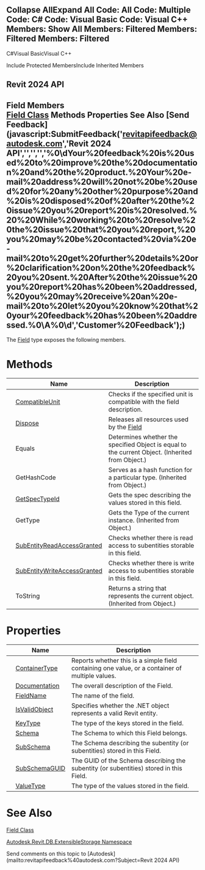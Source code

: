 ﻿

Collapse AllExpand All Code: All Code: Multiple Code: C# Code: Visual Basic Code: Visual C++  Members: Show All Members: Filtered Members: Filtered Members: Filtered   
---  
  
C#Visual BasicVisual C++

Include Protected MembersInclude Inherited Members

Revit 2024 API  
---  
Field Members  
[Field Class](0aeabd09-5c61-0439-e4c7-e1d68d0e1a3b.md) Methods Properties See Also [Send Feedback](javascript:SubmitFeedback\('revitapifeedback@autodesk.com','Revit 2024 API','','','','%0\\dYour%20feedback%20is%20used%20to%20improve%20the%20documentation%20and%20the%20product.%20Your%20e-mail%20address%20will%20not%20be%20used%20for%20any%20other%20purpose%20and%20is%20disposed%20of%20after%20the%20issue%20you%20report%20is%20resolved.%20%20While%20working%20to%20resolve%20the%20issue%20that%20you%20report,%20you%20may%20be%20contacted%20via%20e-mail%20to%20get%20further%20details%20or%20clarification%20on%20the%20feedback%20you%20sent.%20After%20the%20issue%20you%20report%20has%20been%20addressed,%20you%20may%20receive%20an%20e-mail%20to%20let%20you%20know%20that%20your%20feedback%20has%20been%20addressed.%0\\A%0\\d','Customer%20Feedback'\);)  
---  
  
The [Field](0aeabd09-5c61-0439-e4c7-e1d68d0e1a3b.md) type exposes the following members.

# Methods

|  | Name | Description |
| --- | --- | --- |
|  | [CompatibleUnit](e35028c0-a9e5-fb29-568e-c3b9663eecb5.md) | Checks if the specified unit is compatible with the field description. |
|  | [Dispose](2d8c0933-ae95-2c73-5a80-6943e5ce92a2.md) | Releases all resources used by the [Field](0aeabd09-5c61-0439-e4c7-e1d68d0e1a3b.md) |
|  | Equals | Determines whether the specified Object is equal to the current Object. (Inherited from Object.) |
|  | GetHashCode | Serves as a hash function for a particular type.  (Inherited from Object.) |
|  | [GetSpecTypeId](cf09afe2-0bf6-0f90-52e5-5c305245538b.md) | Gets the spec describing the values stored in this field. |
|  | GetType | Gets the Type of the current instance. (Inherited from Object.) |
|  | [SubEntityReadAccessGranted](106283c6-a5ad-4a27-855f-cf310d632583.md) | Checks whether there is read access to subentities storable in this field. |
|  | [SubEntityWriteAccessGranted](b640b997-3fd9-e919-40e9-1a3604b68b98.md) | Checks whether there is write access to subentities storable in this field. |
|  | ToString | Returns a string that represents the current object. (Inherited from Object.) |
  
# Properties

|  | Name | Description |
| --- | --- | --- |
|  | [ContainerType](deb14265-7245-94f3-dd1e-7a800ec19f53.md) | Reports whether this is a simple field containing one value, or a container of multiple values. |
|  | [Documentation](d395238f-798d-0d01-36dc-4a022f50e8a7.md) | The overall description of the Field. |
|  | [FieldName](770477b9-db1c-627f-82cd-fb5ea4f7ebc3.md) | The name of the field. |
|  | [IsValidObject](d25061ca-e0ac-bf79-d835-d1b570a501a6.md) | Specifies whether the .NET object represents a valid Revit entity. |
|  | [KeyType](f91e5361-f863-973e-5195-b4f775d708ee.md) | The type of the keys stored in the field. |
|  | [Schema](31fb75ad-8cac-c473-0037-c802868aa6d5.md) | The Schema to which this Field belongs. |
|  | [SubSchema](1e4023ee-1b03-9617-db92-8ee3f6258f82.md) | The Schema describing the subentity (or subentities) stored in this Field. |
|  | [SubSchemaGUID](67059117-db52-19c0-ba09-cc2860ddde2e.md) | The GUID of the Schema describing the subentity (or subentities) stored in this Field. |
|  | [ValueType](92146246-2bd5-4d84-98e7-ffda8b96b7a8.md) | The type of the values stored in the field. |
  
# See Also

[Field Class](0aeabd09-5c61-0439-e4c7-e1d68d0e1a3b.md)

[Autodesk.Revit.DB.ExtensibleStorage Namespace](79486a74-376c-9555-c873-45d5a750f051.md)

Send comments on this topic to [Autodesk](mailto:revitapifeedback%40autodesk.com?Subject=Revit 2024 API)
